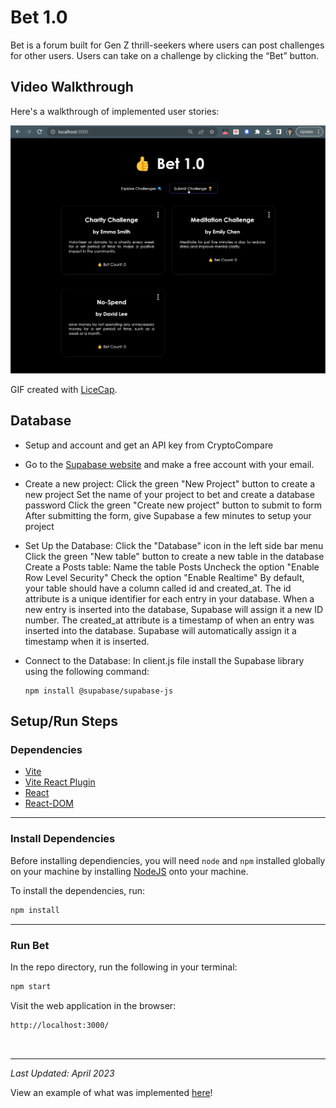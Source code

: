 # Bet 1.0
Bet is a forum built for Gen Z thrill-seekers where users can post challenges for other users. Users can take on a challenge by clicking the “Bet” button.

## Video Walkthrough

Here's a walkthrough of implemented user stories:

<img src="app_demo.gif" title='Video Walkthrough' width='' alt='Video Walkthrough'/>

<!-- Replace this with whatever GIF tool you used! -->
GIF created with [LiceCap](http://www.cockos.com/licecap/).


## Database
-   Setup and account and get an API key from CryptoCompare
-   Go to the [Supabase website](https://supabase.com/) and make a free account with your email. 
-   Create a new project:
    Click the green "New Project" button to create a new project
    Set the name of your project to bet and create a database password
    Click the green "Create new project" button to submit to form
    After submitting the form, give Supabase a few minutes to setup your project

-   Set Up the Database:
    Click the "Database" icon in the left side bar menu
    Click the green "New table" button to create a new table in the database
    Create a Posts table:
    Name the table Posts
    Uncheck the option "Enable Row Level Security"
    Check the option "Enable Realtime"
    By default, your table should have a column called id and created_at. The id attribute is a unique identifier for each entry in your database. When a new entry is inserted into the database, Supabase will assign it a new ID number. The created_at attribute is a timestamp of when an entry was inserted into the database. Supabase will automatically assign it a timestamp when it is inserted.

-   Connect to the Database:
    In client.js file install the Supabase library using the following command: 
    ```
    npm install @supabase/supabase-js
    ```

## Setup/Run Steps

### Dependencies

* [Vite](https://www.npmjs.com/package/vite)
* [Vite React Plugin](https://www.npmjs.com/package/@vitejs/plugin-react)
* [React](https://www.npmjs.com/package/react)
* [React-DOM](https://www.npmjs.com/package/react-dom)

---

### Install Dependencies

Before installing dependiencies, you will need `node` and `npm` installed globally on your machine by installing  [NodeJS](https://nodejs.org/en/download/) onto your machine.

To install the dependencies, run:

```sh
npm install
```

---

### Run Bet

In the repo directory, run the following in your terminal:

```sh
npm start

```

Visit the web application in the browser:

```html
http://localhost:3000/
```

<br/>

---
<!--

### Deploy Community Board

To deploy this application on Netlify, run the following in your terminal:
```sh
npm install
npm run build
```

Upload the generated `dist` file to Netflify at:
```html
https://app.netlify.com/drop
```
-->
*Last Updated: April 2023*

View an example of what was implemented [here](https://cute-empanada-e626db.netlify.app/)!


